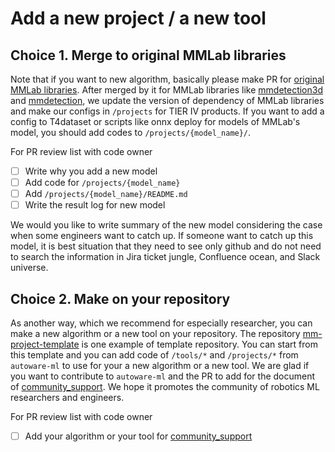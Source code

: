 # Add a new project / a new tool
## Choice 1. Merge to original MMLab libraries

Note that if you want to new algorithm, basically please make PR for [original MMLab libraries](https://github.com/open-mmlab).
After merged by it for MMLab libraries like [mmdetection3d](https://github.com/open-mmlab/mmdetection3d) and [mmdetection](https://github.com/open-mmlab/mmdetection), we update the version of dependency of MMLab libraries and make our configs in `/projects` for TIER IV products.
If you want to add a config to T4dataset or scripts like onnx deploy for models of MMLab's model, you should add codes to `/projects/{model_name}/`.

For PR review list with code owner

- [ ] Write why you add a new model
- [ ] Add code for `/projects/{model_name}`
- [ ] Add `/projects/{model_name}/README.md`
- [ ] Write the result log for new model

We would you like to write summary of the new model considering the case when some engineers want to catch up.
If someone want to catch up this model, it is best situation that they need to see only github and do not need to search the information in Jira ticket jungle, Confluence ocean, and Slack universe.

## Choice 2. Make on your repository

As another way, which we recommend for especially researcher, you can make a new algorithm or a new tool on your repository.
The repository [mm-project-template](https://github.com/scepter914/mm-project-template) is one example of template repository.
You can start from this template and you can add code of `/tools/*` and `/projects/*` from `autoware-ml` to use for your a new algorithm or a new tool.
We are glad if you want to contribute to `autoware-ml` and the PR to add for the document of [community_support](/docs/tips/community_support.md).
We hope it promotes the community of robotics ML researchers and engineers.

For PR review list with code owner

- [ ] Add your algorithm or your tool for [community_support](/docs/tips/community_support.md)
